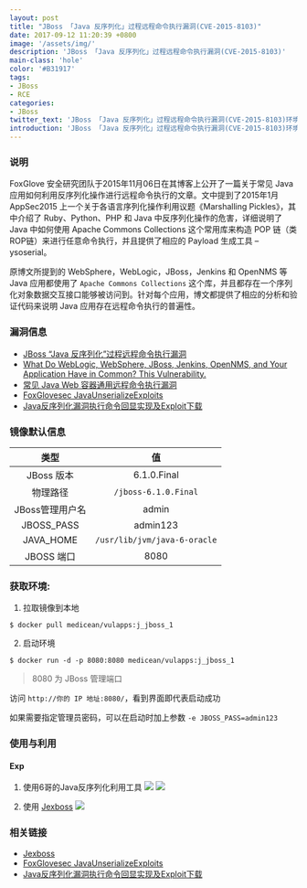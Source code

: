 ```yaml
---
layout: post
title: "JBoss 「Java 反序列化」过程远程命令执行漏洞(CVE-2015-8103)"
date: 2017-09-12 11:20:39 +0800
image: '/assets/img/'
description: 'JBoss 「Java 反序列化」过程远程命令执行漏洞(CVE-2015-8103)'
main-class: 'hole'
color: '#B31917'
tags:
- JBoss
- RCE
categories:
- JBoss
twitter_text: 'JBoss 「Java 反序列化」过程远程命令执行漏洞(CVE-2015-8103)环境'
introduction: 'JBoss 「Java 反序列化」过程远程命令执行漏洞(CVE-2015-8103)环境'
---
```


### 说明

 FoxGlove 安全研究团队于2015年11月06日在其博客上公开了一篇关于常见 Java 应用如何利用反序列化操作进行远程命令执行的文章。文中提到了2015年1月 AppSec2015 上一个关于各语言序列化操作利用议题《Marshalling Pickles》，其中介绍了 Ruby、Python、PHP 和 Java 中反序列化操作的危害，详细说明了 Java 中如何使用 Apache Commons Collections 这个常用库来构造 POP 链（类ROP链）来进行任意命令执行，并且提供了相应的 Payload 生成工具 – ysoserial。

 原博文所提到的 WebSphere，WebLogic，JBoss，Jenkins 和 OpenNMS 等 Java 应用都使用了 `Apache Commons Collections` 这个库，并且都存在一个序列化对象数据交互接口能够被访问到。针对每个应用，博文都提供了相应的分析和验证代码来说明 Java 应用存在远程命令执行的普遍性。

### 漏洞信息

 * [JBoss “Java 反序列化”过程远程命令执行漏洞](https://www.sebug.net/vuldb/ssvid-89723)
 * [What Do WebLogic, WebSphere, JBoss, Jenkins, OpenNMS, and Your Application Have in Common? This Vulnerability.](https://foxglovesecurity.com/2015/11/06/what-do-weblogic-websphere-jboss-jenkins-opennms-and-your-application-have-in-common-this-vulnerability/)
 * [常见 Java Web 容器通用远程命令执行漏洞](https://www.seebug.org/vuldb/ssvid-89713)
 * [FoxGlovesec JavaUnserializeExploits](https://github.com/foxglovesec/JavaUnserializeExploits)
 * [Java反序列化漏洞执行命令回显实现及Exploit下载](http://www.freebuf.com/sectool/88908.html)

### 镜像默认信息

类型 | 值
:-:|:-:
JBoss 版本| 6.1.0.Final
物理路径 | `/jboss-6.1.0.Final`
JBoss管理用户名 | admin 
JBOSS_PASS | admin123
JAVA_HOME  | `/usr/lib/jvm/java-6-oracle`
JBOSS 端口 | 8080

### 获取环境:

1. 拉取镜像到本地
 ```
$ docker pull medicean/vulapps:j_jboss_1
 ```

2. 启动环境
 ```
$ docker run -d -p 8080:8080 medicean/vulapps:j_jboss_1
 ```
 > 8080 为 JBoss 管理端口

 访问 `http://你的 IP 地址:8080/`，看到界面即代表启动成功

 如果需要指定管理员密码，可以在启动时加上参数 `-e JBOSS_PASS=admin123`

### 使用与利用

#### Exp

 1. 使用6哥的Java反序列化利用工具
 ![](https://github.com/Medicean/VulApps/raw/master/j/jboss/1/exp-0.png)
 ![](https://github.com/Medicean/VulApps/raw/master/j/jboss/1/exp-1.png)

 2. 使用 [Jexboss](https://github.com/joaomatosf/jexboss)
 ![](https://github.com/Medicean/VulApps/raw/master/j/jboss/1/exp-2.png)

### 相关链接
 * [Jexboss](https://github.com/joaomatosf/jexboss)
 * [FoxGlovesec JavaUnserializeExploits](https://github.com/foxglovesec/JavaUnserializeExploits)
 * [Java反序列化漏洞执行命令回显实现及Exploit下载](http://www.freebuf.com/sectool/88908.html)
